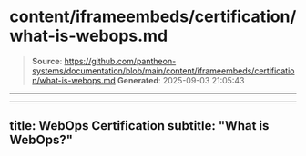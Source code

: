 # content/iframeembeds/certification/what-is-webops.md

> **Source**: https://github.com/pantheon-systems/documentation/blob/main/content/iframeembeds/certification/what-is-webops.md
> **Generated**: 2025-09-03 21:05:43

---

---
title: WebOps Certification
subtitle: "What is WebOps?"
---

<Partial file="certification-guide/what-is-webops.md" />

